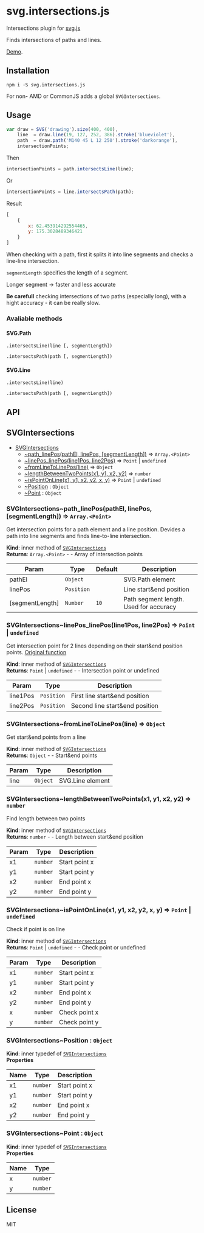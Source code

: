 # svg.intersections.js
Intersections plugin for [svg.js](https://github.com/wout/svg.js)

Finds intersections of paths and lines.

[Demo](https://amatiash.github.io/svg.intersections.js/demo.html).

## Installation

`npm i -S svg.intersections.js`

For non- AMD or CommonJS adds a global `SVGIntersections`.

## Usage

```javascript
var draw = SVG('drawing').size(400, 400),
    line  = draw.line(19, 127, 252, 386).stroke('blueviolet'),
    path  = draw.path('M140 45 L 12 250').stroke('darkorange'),
    intersectionPoints;
```
Then

```javascript
intersectionPoints = path.intersectsLine(line);
```
Or

```javascript
intersectionPoints = line.intersectsPath(path);
```

Result

```javascript
[ 
    {
        x: 62.453914292554465,
        y: 175.3028489346421
    }
]
```

When checking with a path, first it splits it into line segments and checks a line-line intersection.

`segmentLength` specifies the length of a segment.

Longer segment -> faster and less accurate

**Be carefull** checking intersections of two paths (especially long), with a hight accuracy - it can be really slow.

### Avaliable methods

#### SVG.Path

`.intersectsLine(line [, segmentLength])`

`.intersectsPath(path [, segmentLength])`

#### SVG.Line

`.intersectsLine(line)`

`.intersectsPath(path [, segmentLength])`

## API<a name="module_SVGIntersections"></a>

## SVGIntersections

* [SVGIntersections](#module_SVGIntersections)
    * [~path_linePos(pathEl, linePos, [segmentLength])](#module_SVGIntersections..path_linePos) ⇒ <code>Array.&lt;Point&gt;</code>
    * [~linePos_linePos(line1Pos, line2Pos)](#module_SVGIntersections..linePos_linePos) ⇒ <code>Point</code> &#124; <code>undefined</code>
    * [~fromLineToLinePos(line)](#module_SVGIntersections..fromLineToLinePos) ⇒ <code>Object</code>
    * [~lengthBetweenTwoPoints(x1, y1, x2, y2)](#module_SVGIntersections..lengthBetweenTwoPoints) ⇒ <code>number</code>
    * [~isPointOnLine(x1, y1, x2, y2, x, y)](#module_SVGIntersections..isPointOnLine) ⇒ <code>Point</code> &#124; <code>undefined</code>
    * [~Position](#module_SVGIntersections..Position) : <code>Object</code>
    * [~Point](#module_SVGIntersections..Point) : <code>Object</code>

<a name="module_SVGIntersections..path_linePos"></a>

### SVGIntersections~path_linePos(pathEl, linePos, [segmentLength]) ⇒ <code>Array.&lt;Point&gt;</code>
Get intersection points for a path element and a line position.
Devides a path into line segments and finds line-to-line intersection.

**Kind**: inner method of <code>[SVGIntersections](#module_SVGIntersections)</code>  
**Returns**: <code>Array.&lt;Point&gt;</code> - - Array of intersection points  

| Param | Type | Default | Description |
| --- | --- | --- | --- |
| pathEl | <code>Object</code> |  | SVG.Path element |
| linePos | <code>Position</code> |  | Line start&end position |
| [segmentLength] | <code>Number</code> | <code>10</code> | Path segment length. Used for accuracy |

<a name="module_SVGIntersections..linePos_linePos"></a>

### SVGIntersections~linePos_linePos(line1Pos, line2Pos) ⇒ <code>Point</code> &#124; <code>undefined</code>
Get intersection point for 2 lines depending on their start&end position points.
[Original function](http://jsfiddle.net/justin_c_rounds/Gd2S2/)

**Kind**: inner method of <code>[SVGIntersections](#module_SVGIntersections)</code>  
**Returns**: <code>Point</code> &#124; <code>undefined</code> - - Intersection point or undefined  

| Param | Type | Description |
| --- | --- | --- |
| line1Pos | <code>Position</code> | First line start&end position |
| line2Pos | <code>Position</code> | Second line start&end position |

<a name="module_SVGIntersections..fromLineToLinePos"></a>

### SVGIntersections~fromLineToLinePos(line) ⇒ <code>Object</code>
Get start&end points from a line

**Kind**: inner method of <code>[SVGIntersections](#module_SVGIntersections)</code>  
**Returns**: <code>Object</code> - - Start&end points  

| Param | Type | Description |
| --- | --- | --- |
| line | <code>Object</code> | SVG.Line element |

<a name="module_SVGIntersections..lengthBetweenTwoPoints"></a>

### SVGIntersections~lengthBetweenTwoPoints(x1, y1, x2, y2) ⇒ <code>number</code>
Find length between two points

**Kind**: inner method of <code>[SVGIntersections](#module_SVGIntersections)</code>  
**Returns**: <code>number</code> - - Length between start&end position  

| Param | Type | Description |
| --- | --- | --- |
| x1 | <code>number</code> | Start point x |
| y1 | <code>number</code> | Start point y |
| x2 | <code>number</code> | End point x |
| y2 | <code>number</code> | End point y |

<a name="module_SVGIntersections..isPointOnLine"></a>

### SVGIntersections~isPointOnLine(x1, y1, x2, y2, x, y) ⇒ <code>Point</code> &#124; <code>undefined</code>
Check if point is on line

**Kind**: inner method of <code>[SVGIntersections](#module_SVGIntersections)</code>  
**Returns**: <code>Point</code> &#124; <code>undefined</code> - - Check point or undefined  

| Param | Type | Description |
| --- | --- | --- |
| x1 | <code>number</code> | Start point x |
| y1 | <code>number</code> | Start point y |
| x2 | <code>number</code> | End point x |
| y2 | <code>number</code> | End point y |
| x | <code>number</code> | Check point x |
| y | <code>number</code> | Check point y |

<a name="module_SVGIntersections..Position"></a>

### SVGIntersections~Position : <code>Object</code>
**Kind**: inner typedef of <code>[SVGIntersections](#module_SVGIntersections)</code>  
**Properties**

| Name | Type | Description |
| --- | --- | --- |
| x1 | <code>number</code> | Start point x |
| y1 | <code>number</code> | Start point y |
| x2 | <code>number</code> | End point x |
| y2 | <code>number</code> | End point y |

<a name="module_SVGIntersections..Point"></a>

### SVGIntersections~Point : <code>Object</code>
**Kind**: inner typedef of <code>[SVGIntersections](#module_SVGIntersections)</code>  
**Properties**

| Name | Type |
| --- | --- |
| x | <code>number</code> | 
| y | <code>number</code> | 

## License

MIT